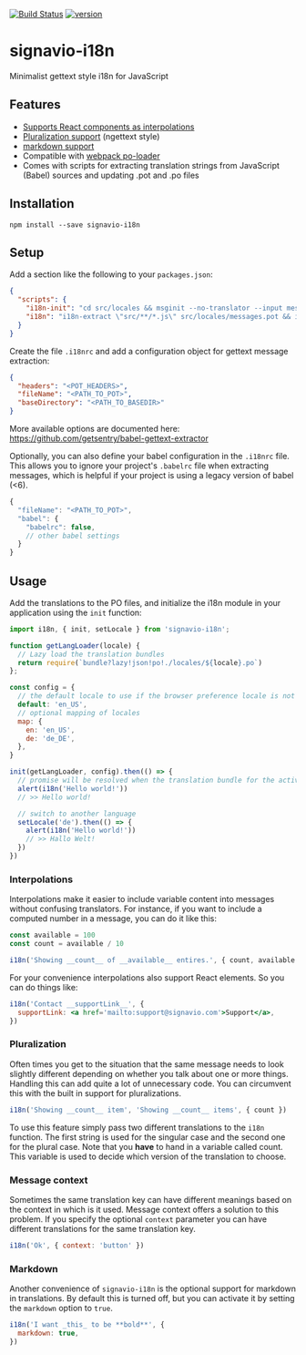 [![Build Status](https://workflow-ci.signavio.com:8888/buildStatus/icon?job=I18N-PR)](https://workflow-ci.signavio.com:8888/job/I18N-PR/)
[![version][version-badge]][package]

# signavio-i18n
Minimalist gettext style i18n for JavaScript

## Features
- [Supports React components as interpolations](#interpolations)
- [Pluralization support](#pluralization) (ngettext style)
- [markdown support](#markdown)
- Compatible with [webpack po-loader](https://github.com/perchlayer/po-loader)
- Comes with scripts for extracting translation strings from JavaScript (Babel) sources and updating .pot and .po files


## Installation

```shell
npm install --save signavio-i18n
```


## Setup

Add a section like the following to your `packages.json`:

```json
{
  "scripts": {
    "i18n-init": "cd src/locales && msginit --no-translator --input messages.pot --locale",
    "i18n": "i18n-extract \"src/**/*.js\" src/locales/messages.pot && i18n-merge src/locales/messages.pot src/locales/*.po"
  }
}
```

Create the file `.i18nrc` and add a configuration object for gettext message extraction:

```json
{
  "headers": "<POT_HEADERS>",
  "fileName": "<PATH_TO_POT>",
  "baseDirectory": "<PATH_TO_BASEDIR>"
}
```

More available options are documented here: https://github.com/getsentry/babel-gettext-extractor

Optionally, you can also define your babel configuration in the `.i18nrc` file.
This allows you to ignore your project's `.babelrc` file when extracting
messages, which is helpful if your project is using a legacy version of babel
(\<6).

```javascript
{
  "fileName": "<PATH_TO_POT>",
  "babel": {
    "babelrc": false,
    // other babel settings
  }
}
```


## Usage

Add the translations to the PO files, and initialize the i18n module in your application using the `init` function:

```javascript
import i18n, { init, setLocale } from 'signavio-i18n';

function getLangLoader(locale) {
  // Lazy load the translation bundles
  return require(`bundle?lazy!json!po!./locales/${locale}.po`)
};

const config = {
  // the default locale to use if the browser preference locale is not available
  default: 'en_US',
  // optional mapping of locales
  map: {
    en: 'en_US',
    de: 'de_DE',
  },
}

init(getLangLoader, config).then(() => {
  // promise will be resolved when the translation bundle for the active locale has been loaded
  alert(i18n('Hello world!'))
  // >> Hello world!

  // switch to another language
  setLocale('de').then(() => {
    alert(i18n('Hello world!'))
    // >> Hallo Welt!
  })
})
```

### Interpolations

Interpolations make it easier to include variable content into messages without confusing translators.
For instance, if you want to include a computed number in a message, you can do it like this:

```javascript
const available = 100
const count = available / 10

i18n('Showing __count__ of __available__ entires.', { count, available })
```

For your convenience interpolations also support React elements.
So you can do things like:

```jsx
i18n('Contact __supportLink__', {
  supportLink: <a href='mailto:support@signavio.com'>Support</a>,
})
```

### Pluralization

Often times you get to the situation that the same message needs to look slightly different depending on whether you talk about one or more things.
Handling this can add quite a lot of unnecessary code.
You can circumvent this with the built in support for pluralizations.

```javascript
i18n('Showing __count__ item', 'Showing __count__ items', { count })
```

To use this feature simply pass two different translations to the `i18n` function.
The first string is used for the singular case and the second one for the plural case.
Note that you **have** to hand in a variable called count.
This variable is used to decide which version of the translation to choose.

### Message context

Sometimes the same translation key can have different meanings based on the context in which is it used.
Message context offers a solution to this problem.
If you specify the optional `context` parameter you can have different translations for the same translation key.

```javascript
i18n('Ok', { context: 'button' })
```

### Markdown

Another convenience of `signavio-i18n` is the optional support for markdown in translations.
By default this is turned off, but you can activate it by setting the `markdown` option to `true`.

```javascript
i18n('I want _this_ to be **bold**', {
  markdown: true,
})
```

[version-badge]: https://img.shields.io/npm/v/signavio-i18n.svg?style=flat-square
[package]: https://www.npmjs.com/package/signavio-i18n
